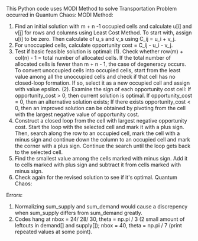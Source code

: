 This Python code uses MODI Method to solve Transportation Problem occurred in Quantum Chaos:
MODI Method:
1. Find an initial solution with m + n -1 occupied cells and calculate u[i] and v[j] for rows and columns using Least Cost Method.
To start with, assign u[i] to be zero. Then calculate of u_s and v_s using C_ij = u_i + v_j. 
2. For unoccupied cells, calculate opportunity cost = C_ij - u_i - v_j. 
3. Test if basic feasible solution is optimal:
   (1). Check whether row(m) + col(n) - 1 = total number of allocated cells. If the total number of allocated cells is fewer than m + n - 1, the case of degeneracy occurs. To convert unoccupied cells into occupied cells, start from the least value among all the unoccupied cells and check if that cell has no closed-loop formation. If so, select it as a new occupied cell and assign with value epsilon.
   (2). Examine the sign of each opportunity cost cell:
        If opportunity_cost > 0, then current solution is optimal.
        If opportunity_cost = 0, then an alternative solution exists; If there exists opportunity_cost < 0, then an improved solution can be obtained by pivoting from the cell with the largest negative value of opportunity cost.
4. Construct a closed loop from the cell with largest negative opportunity cost. Start the loop with the selected cell and mark it
with a plus sign. Then, search along the row to an occupied cell, mark the cell with a minus sign and continue down the column to an
occupied cell and mark the corner with a plus sign. Continue the search until the loop gets back to the selected cell.
5. Find the smallest value among the cells marked with minus sign. Add it to cells marked with plus sign and subtract it from cells
marked with minus sign.
6. Check again for the revised solution to see if it's optimal.
Quantum Chaos:


Errors:
1. Normalizing sum_supply and sum_demand would cause a discrepency when sum_supply differs from sum_demand greatly.
2. Codes hang at nbox = 24/ 28/ 30, theta = np.pi / 3 (2 small amount of leftouts in demand[] and supply[]); nbox = 40, theta = np.pi / 7 (print repeated values at some point).